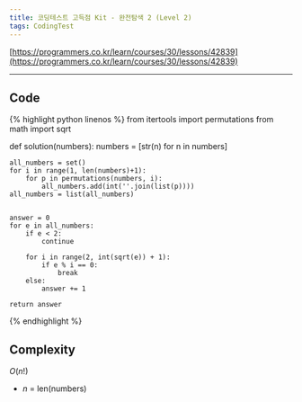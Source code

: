 ```yaml
---
title: 코딩테스트 고득점 Kit - 완전탐색 2 (Level 2)
tags: CodingTest
---
```



[https://programmers.co.kr/learn/courses/30/lessons/42839](https://programmers.co.kr/learn/courses/30/lessons/42839)

<!--more-->

---

## Code
{% highlight python linenos %}
from itertools import permutations
from math import sqrt

def solution(numbers):
    numbers = [str(n) for n in numbers]

    all_numbers = set()
    for i in range(1, len(numbers)+1):
        for p in permutations(numbers, i):
            all_numbers.add(int(''.join(list(p))))
    all_numbers = list(all_numbers)


    answer = 0
    for e in all_numbers:
        if e < 2:
            continue

        for i in range(2, int(sqrt(e)) + 1):
            if e % i == 0:
                break
        else:
            answer += 1

    return answer
{% endhighlight %}


## Complexity
$O(n!)$

- $n$ = len(numbers)
